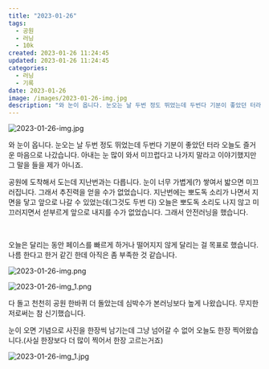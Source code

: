 ```yaml
---
title: "2023-01-26"
tags:
  - 공원
  - 러닝
  - 10k
created: 2023-01-26 11:24:45
updated: 2023-01-26 11:24:45
categories:
  - 러닝
  - 기록
date: 2023-01-26
image: /images/2023-01-26-img.jpg
description: "와 눈이 옵니다. 눈오는 날 두번 정도 뛰었는데 두번다 기분이 좋았던 터라 오늘도 즐거운 마음으로 나갔습니다. 아내는 눈 많이 와서 미끄럽다고 나가지 말라고 이야기했지만 그 말을 들을 제가 아니죠. 공원에 도착해서 도는데 지난번과는 다릅니다. 눈이 너무 가볍게(?) 쌓여서 밟으면 미끄러"
---
```


![2023-01-26-img.jpg](/images/2023-01-26-img.jpg)
 
 

와 눈이 옵니다. 눈오는 날 두번 정도 뛰었는데 두번다 기분이 좋았던 터라 오늘도 즐거운 마음으로 나갔습니다. 아내는 눈 많이 와서 미끄럽다고 나가지 말라고 이야기했지만 그 말을 들을 제가 아니죠.

공원에 도착해서 도는데 지난번과는 다릅니다. 눈이 너무 가볍게(?) 쌓여서 밟으면 미끄러집니다. 그래서 추진력을 얻을 수가 없었습니다. 지난번에는 뽀도독 소리가 나면서 지면을 닿고 앞으로 나갈 수 있었는데(그것도 두번 다) 오늘은 뽀도독 소리도 나지 않고 미끄러지면서 섣부르게 앞으로 내지를 수가 없었습니다. 그래서 안전러닝을 했습니다.

 

오늘은 달리는 동안 페이스를 빠르게 하거나 떨어지지 않게 달리는 걸 목표로 했습니다. 나름 한다고 한거 같긴 한데 아직은 좀 부족한 것 같습니다.

 
 ![2023-01-26-img.png](/images/2023-01-26-img.png)
 
 

 
 ![2023-01-26-img_1.png](/images/2023-01-26-img_1.png)
 
 

다 돌고 천천히 공원 한바퀴 더 돌았는데 심박수가 본러닝보다 높게 나왔습니다. 무지한 저로써는 참 신기했습니다.

눈이 오면 기념으로 사진을 한장씩 남기는데 그냥 넘어갈 수 없어 오늘도 한장 찍어왔습니다.(사실 한장보다 더 많이 찍어서 한장 고르는거죠)

 
 ![2023-01-26-img_1.jpg](/images/2023-01-26-img_1.jpg)
